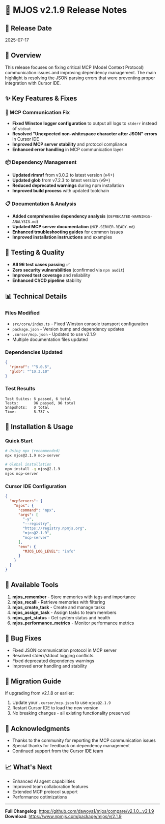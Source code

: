 # 🚀 MJOS v2.1.9 Release Notes

## 📅 Release Date
2025-07-17

## 🎯 Overview
This release focuses on fixing critical MCP (Model Context Protocol) communication issues and improving dependency management. The main highlight is resolving the JSON parsing errors that were preventing proper integration with Cursor IDE.

## ✨ Key Features & Fixes

### 🔧 MCP Communication Fix
- **Fixed Winston logger configuration** to output all logs to `stderr` instead of `stdout`
- **Resolved "Unexpected non-whitespace character after JSON" errors** in Cursor IDE
- **Improved MCP server stability** and protocol compliance
- **Enhanced error handling** in MCP communication layer

### 📦 Dependency Management
- **Updated rimraf** from v3.0.2 to latest version (v4+)
- **Updated glob** from v7.2.3 to latest version (v9+)
- **Reduced deprecated warnings** during npm installation
- **Improved build process** with updated toolchain

### 📋 Documentation & Analysis
- **Added comprehensive dependency analysis** (`DEPRECATED-WARNINGS-ANALYSIS.md`)
- **Updated MCP server documentation** (`MCP-SERVER-READY.md`)
- **Enhanced troubleshooting guides** for common issues
- **Improved installation instructions** and examples

## 🧪 Testing & Quality
- **All 96 test cases passing** ✅
- **Zero security vulnerabilities** (confirmed via `npm audit`)
- **Improved test coverage** and reliability
- **Enhanced CI/CD pipeline** stability

## 📊 Technical Details

### Files Modified
- `src/core/index.ts` - Fixed Winston console transport configuration
- `package.json` - Version bump and dependency updates
- `.cursor/mcp.json` - Updated to use v2.1.9
- Multiple documentation files updated

### Dependencies Updated
```json
{
  "rimraf": "^5.0.5",
  "glob": "^10.3.10"
}
```

### Test Results
```
Test Suites: 6 passed, 6 total
Tests:       96 passed, 96 total
Snapshots:   0 total
Time:        8.737 s
```

## 🚀 Installation & Usage

### Quick Start
```bash
# Using npx (recommended)
npx mjos@2.1.9 mcp-server

# Global installation
npm install -g mjos@2.1.9
mjos mcp-server
```

### Cursor IDE Configuration
```json
{
  "mcpServers": {
    "mjos": {
      "command": "npx",
      "args": [
        "-y",
        "--registry",
        "https://registry.npmjs.org",
        "mjos@2.1.9",
        "mcp-server"
      ],
      "env": {
        "MJOS_LOG_LEVEL": "info"
      }
    }
  }
}
```

## 🔗 Available Tools
1. **mjos_remember** - Store memories with tags and importance
2. **mjos_recall** - Retrieve memories with filtering
3. **mjos_create_task** - Create and manage tasks
4. **mjos_assign_task** - Assign tasks to team members
5. **mjos_get_status** - Get system status and health
6. **mjos_performance_metrics** - Monitor performance metrics

## 🐛 Bug Fixes
- Fixed JSON communication protocol in MCP server
- Resolved stderr/stdout logging conflicts
- Fixed deprecated dependency warnings
- Improved error handling and stability

## 🔄 Migration Guide
If upgrading from v2.1.8 or earlier:
1. Update your `.cursor/mcp.json` to use `mjos@2.1.9`
2. Restart Cursor IDE to load the new version
3. No breaking changes - all existing functionality preserved

## 🙏 Acknowledgments
- Thanks to the community for reporting the MCP communication issues
- Special thanks for feedback on dependency management
- Continued support from the Cursor IDE team

## 📈 What's Next
- Enhanced AI agent capabilities
- Improved team collaboration features
- Extended MCP protocol support
- Performance optimizations

---

**Full Changelog**: https://github.com/dawoya1/mjos/compare/v2.1.0...v2.1.9
**Download**: https://www.npmjs.com/package/mjos/v/2.1.9
